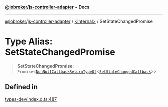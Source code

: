 [**@iobroker/js-controller-adapter**](../../README.md) • **Docs**

***

[@iobroker/js-controller-adapter](../../globals.md) / [\<internal\>](../README.md) / SetStateChangedPromise

# Type Alias: SetStateChangedPromise

> **SetStateChangedPromise**: `Promise`\<[`NonNullCallbackReturnTypeOf`](NonNullCallbackReturnTypeOf.md)\<[`SetStateChangedCallback`](SetStateChangedCallback.md)\>\>

## Defined in

[types-dev/index.d.ts:487](https://github.com/ioBroker/ioBroker.js-controller/blob/51faba7cbec9601fb6a2f5142cb3a117e78ab588/packages/types-dev/index.d.ts#L487)
